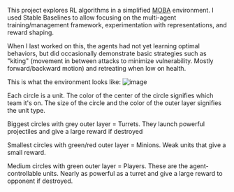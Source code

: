 This project explores RL algorithms in a simplified [MOBA](https://en.wikipedia.org/wiki/Multiplayer_online_battle_arena) environment. I used Stable Baselines to allow focusing on the multi-agent training/management framework, experimentation with representations, and reward shaping.

When I last worked on this, the agents had not yet learning optimal behaviors, but did occasionally demonstrate basic strategies such as "kiting" (movement in between attacks to minimize vulnerability. Mostly forward/backward motion) and retreating when low on health.

This is what the environment looks like:
![image](https://github.com/user-attachments/assets/5d017e43-681d-40bc-a05c-e71e428c1d44)

Each circle is a unit. The color of the center of the circle signifies which team it's on. The size of the circle and the color of the outer layer signifies the unit type.

Biggest circles with grey outer layer = Turrets. They launch powerful projectiles and give a large reward if destroyed

Smallest circles with green/red outer layer = Minions. Weak units that give a small reward.

Medium circles with green outer layer = Players. These are the agent-controllable units. Nearly as powerful as a turret and give a large reward to opponent if destroyed.
